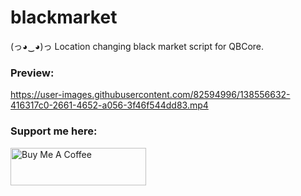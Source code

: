 # blackmarket
(っ◕‿◕)っ Location changing black market script for QBCore.

### Preview:

https://user-images.githubusercontent.com/82594996/138556632-416317c0-2661-4652-a056-3f46f544dd83.mp4

### Support me here:

<a href="https://www.buymeacoffee.com/ManLikeTJB" target="_blank"><img src="https://cdn.buymeacoffee.com/buttons/v2/default-yellow.png" alt="Buy Me A Coffee" style="height: 60px !important;width: 217px !important;" ></a>
